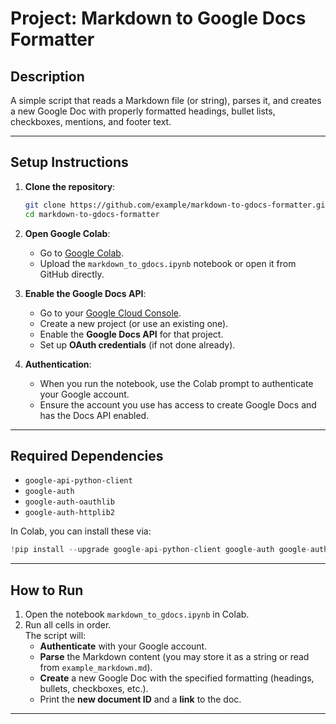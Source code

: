 # Project: Markdown to Google Docs Formatter

## Description
A simple script that reads a Markdown file (or string), parses it, and creates a new Google Doc with properly formatted headings, bullet lists, checkboxes, mentions, and footer text.

---

## Setup Instructions

1. **Clone the repository**:
   ```bash
   git clone https://github.com/example/markdown-to-gdocs-formatter.git
   cd markdown-to-gdocs-formatter
   ```

2. **Open Google Colab**:
   - Go to [Google Colab](https://colab.research.google.com/drive/1xJD8r93r9fl574Wo_LwYBnlBEk-bv6bZ#scrollTo=cnIO5wzDviHg).
   - Upload the `markdown_to_gdocs.ipynb` notebook or open it from GitHub directly.

3. **Enable the Google Docs API**:
   - Go to your [Google Cloud Console](https://console.cloud.google.com).
   - Create a new project (or use an existing one).
   - Enable the **Google Docs API** for that project.
   - Set up **OAuth credentials** (if not done already).

4. **Authentication**:
   - When you run the notebook, use the Colab prompt to authenticate your Google account.
   - Ensure the account you use has access to create Google Docs and has the Docs API enabled.

---

## Required Dependencies

- `google-api-python-client`
- `google-auth`
- `google-auth-oauthlib`
- `google-auth-httplib2`

In Colab, you can install these via:

```python
!pip install --upgrade google-api-python-client google-auth google-auth-oauthlib google-auth-httplib2
```

---

## How to Run

1. Open the notebook `markdown_to_gdocs.ipynb` in Colab.
2. Run all cells in order.  
   The script will:
   - **Authenticate** with your Google account.
   - **Parse** the Markdown content (you may store it as a string or read from `example_markdown.md`).
   - **Create** a new Google Doc with the specified formatting (headings, bullets, checkboxes, etc.).
   - Print the **new document ID** and a **link** to the doc.

---
